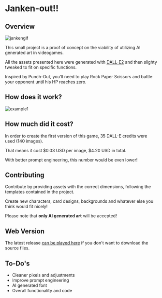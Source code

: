# Janken-out!!

## Overview

![jankengif](https://user-images.githubusercontent.com/11778557/182004466-6f792c7a-5873-4d72-b3e2-fcde9c758a95.gif)


This small project is a proof of concept on the viability of utilizing AI generated art in videogames.

All the assets presented here were generated with [DALL-E2](https://openai.com/dall-e-2/) and then slighty tweaked to fit on specific functions.

Inspired by Punch-Out, you'll need to play Rock Paper Scissors and battle your opponent until his HP reaches zero.

## How does it work?

![example1](https://user-images.githubusercontent.com/11778557/182004307-b4b3a642-c582-423e-8501-4d7f05378c3a.png)

## How much did it cost?

In order to create the first version of this game, 35 DALL-E credits were used (140 images).

That means it cost $0.03 USD per image, $4.20 USD in total.

With better prompt engineering, this number would be even lower!

## Contributing

Contribute by providing assets with the correct dimensions, following the templates contained in the project.

Create new characters, card designs, backgrounds and whatever else you think would fit nicely!

Please note that **only AI generated art** will be accepted!

## Web Version

The latest release [can be played here](https://ultraarcadebh.com.br/janken-out) if you don't want to download the source files.

## To-Do's

- Cleaner pixels and adjustments
- Improve prompt engineering
- AI generated font
- Overall functionality and code
